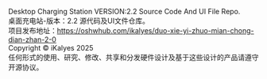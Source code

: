 Desktop Charging Station VERSION:2.2 Source Code And UI File Repo.  
桌面充电站-版本：2.2 源代码及UI文件仓库。  
项目发布地址：https://oshwhub.com/ikalyes/duo-xie-yi-zhuo-mian-chong-dian-zhan-2-0  
Copyright ©️ iKalyes 2025  
任何形式的使用、研究、修改、共享和分发硬件设计及基于这些设计的产品请遵守开源协议。	





